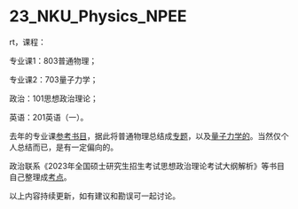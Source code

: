 # 23_NKU_Physics_NPEE
rt，课程：

专业课1：803普通物理；

专业课2：703量子力学；

政治：101思想政治理论；

英语：201英语（一）。

去年的专业课[参考书目](https://physics.nankai.edu.cn/_upload/article/files/30/b3/33e80c6d4b10ab599bf1d9388308/d5a67ee9-79da-4905-b102-e97a07687dbb.pdf)，据此将普通物理总结成[专题](https://1drv.ms/b/s!AopMht6UqDzLoFMSucEWa7WjITlW?e=vRoWIS)，以及[量子力学的](https://1drv.ms/b/s!AopMht6UqDzLoFddKsDtu14tH-FB?e=zdc9Lz)。当然仅个人总结而已，是有一定偏向的。

政治联系《2023年全国硕士研究生招生考试思想政治理论考试大纲解析》等书目自己整理成[考点](https://1drv.ms/b/s!AopMht6UqDzLoHG4KWGU0NT9vlXI?e=hHQEur)。



以上内容持续更新，如有建议和勘误可一起讨论。

